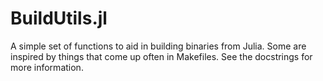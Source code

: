 # BuildUtils.jl

A simple set of functions to aid in building binaries from Julia.
Some are inspired by things that come up often in Makefiles.
See the docstrings for more information.
